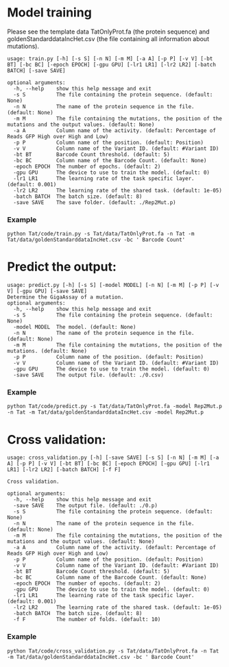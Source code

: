 # Model training
Please see the template data TatOnlyProt.fa (the protein sequence) and goldenStandarddataIncHet.csv (the file containing all information about mutations).

```
usage: train.py [-h] [-s S] [-n N] [-m M] [-a A] [-p P] [-v V] [-bt BT] [-bc BC] [-epoch EPOCH] [-gpu GPU] [-lr1 LR1] [-lr2 LR2] [-batch BATCH] [-save SAVE]

optional arguments:
  -h, --help    show this help message and exit
  -s S          The file containing the protein sequence. (default: None) 
  -n N          The name of the protein sequence in the file. (default: None)
  -m M          The file containing the mutations, the position of the mutations and the output values. (default: None)
  -a A          Column name of the activity. (default: Percentage of Reads GFP High over High and Low)
  -p P          Column name of the position. (default: Position)
  -v V          Column name of the Variant ID. (default: #Variant ID)
  -bt BT        Barcode Count threshold. (default: 5)
  -bc BC        Column name of the Barcode Count. (default: None)
  -epoch EPOCH  The number of epochs. (default: 2)
  -gpu GPU      The device to use to train the model. (default: 0)
  -lr1 LR1      The learning rate of the task specific layer. (default: 0.001)
  -lr2 LR2      The learning rate of the shared task. (default: 1e-05)
  -batch BATCH  The batch size. (default: 8)
  -save SAVE    The save folder. (default: ./Rep2Mut.p)
  ```

### Example

```python Tat/code/train.py -s Tat/data/TatOnlyProt.fa -n Tat -m Tat/data/goldenStandarddataIncHet.csv -bc ' Barcode Count'```

# Predict the output:
```
usage: predict.py [-h] [-s S] [-model MODEL] [-n N] [-m M] [-p P] [-v V] [-gpu GPU] [-save SAVE]
Determine the GigaAssay of a mutation.
optional arguments:
  -h, --help    show this help message and exit
  -s S          The file containing the protein sequence. (default: None)
  -model MODEL  The model. (default: None)
  -n N          The name of the protein sequence in the file. (default: None)
  -m M          The file containing the mutations, the position of the mutations. (default: None)
  -p P          Column name of the position. (default: Position)
  -v V          Column name of the Variant ID. (default: #Variant ID)
  -gpu GPU      The device to use to train the model. (default: 0)
  -save SAVE    The output file. (default: ./0.csv)
```
### Example
```python Tat/code/predict.py -s Tat/data/TatOnlyProt.fa -model Rep2Mut.p -n Tat -m Tat/data/goldenStandarddataIncHet.csv -model Rep2Mut.p```

# Cross validation:

```
usage: cross_validation.py [-h] [-save SAVE] [-s S] [-n N] [-m M] [-a A] [-p P] [-v V] [-bt BT] [-bc BC] [-epoch EPOCH] [-gpu GPU] [-lr1 LR1] [-lr2 LR2] [-batch BATCH] [-f F]

Cross validation.

optional arguments:
  -h, --help    show this help message and exit
  -save SAVE    The output file. (default: ./0.p)
  -s S          The file containing the protein sequence. (default: None)
  -n N          The name of the protein sequence in the file. (default: None)
  -m M          The file containing the mutations, the position of the mutations and the output values. (default: None)
  -a A          Column name of the activity. (default: Percentage of Reads GFP High over High and Low)
  -p P          Column name of the position. (default: Position)
  -v V          Column name of the Variant ID. (default: #Variant ID)
  -bt BT        Barcode Count threshold. (default: 5)
  -bc BC        Column name of the Barcode Count. (default: None)
  -epoch EPOCH  The number of epochs. (default: 2)
  -gpu GPU      The device to use to train the model. (default: 0)
  -lr1 LR1      The learning rate of the task specific layer. (default: 0.001)
  -lr2 LR2      The learning rate of the shared task. (default: 1e-05)
  -batch BATCH  The batch size. (default: 8)
  -f F          The number of folds. (default: 10)
```
### Example
```python Tat/code/cross_validation.py -s Tat/data/TatOnlyProt.fa -n Tat -m Tat/data/goldenStandarddataIncHet.csv -bc ' Barcode Count' ```


